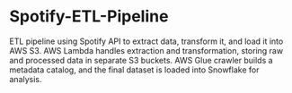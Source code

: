 # Spotify-ETL-Pipeline
ETL pipeline using Spotify API to extract data, transform it, and load it into AWS S3. AWS Lambda handles extraction and transformation, storing raw and processed data in separate S3 buckets. AWS Glue crawler builds a metadata catalog, and the final dataset is loaded into Snowflake for analysis.
